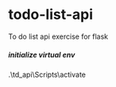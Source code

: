 # todo-list-api
To do list api exercise for flask

##### initialize virtual env
.\td_api\Scripts\activate